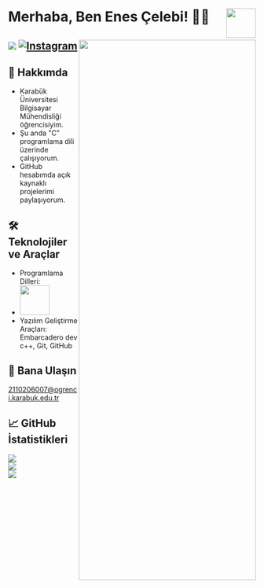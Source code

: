 # Merhaba, Ben Enes Çelebi! 👋🏼<img src="https://media4.giphy.com/media/Gf5QiP1TWCO8qYKmt7/giphy.gif?cid=ecf05e47jltii5sh202e5ovl1lru1mjra4mo12sueixx6jjt&rid=giphy.gif&ct=g" align= right width=60 height=60 >

[![](https://visitcount.itsvg.in/api?id=venxn&icon=7&color=1)](https://visitcount.itsvg.in)
[![Instagram](https://img.shields.io/badge/Instagram-%23E4405F.svg?logo=Instagram&logoColor=white)](https://instagram.com/enescelebi__)
<img src="https://media3.giphy.com/media/fmkYSBlJt3XjNF6p9c/giphy.gif?cid=ecf05e47b1vhi2z0w5zhz2btg68h3fbdzugld9fj7ruh1nck&rid=giphy.gif&ct=g" align="right" width="360" height="1100">
---

## 🚀 Hakkımda

- Karabük Üniversitesi Bilgisayar Mühendisliği öğrencisiyim.
- Şu anda "C" programlama dili üzerinde çalışıyorum.
- GitHub hesabımda açık kaynaklı projelerimi paylaşıyorum.


## 🛠️ Teknolojiler ve Araçlar

- Programlama Dilleri: 
- <img src="https://imag.malavida.com/mvimgbig/download-fs/dev-c-5018-0.jpg" width="60" height="60" />
- Yazılım Geliştirme Araçları: Embarcadero dev c++, Git, GitHub
## 📱 Bana Ulaşın

[2110206007@ogrenci.karabuk.edu.tr](mailto:2110206007@ogrenci.karabuk.edu.tr)

## 📈 GitHub İstatistikleri

![](https://github-readme-stats.vercel.app/api?username=venxn&theme=radical&hide_border=false&include_all_commits=true&count_private=false)<br/>
![](https://github-readme-streak-stats.herokuapp.com/?user=venxn&theme=radical&hide_border=false)<br/>
![](https://github-readme-stats.vercel.app/api/top-langs/?username=venxn&theme=radical&hide_border=false&include_all_commits=true&count_private=false&layout=compact)
